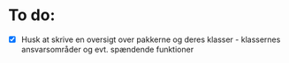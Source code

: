 
# To do:
- [x] Husk at skrive en oversigt over pakkerne og deres klasser - klassernes ansvarsområder og evt. spændende funktioner